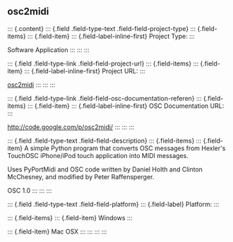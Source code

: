 ## osc2midi

::: {.content}
::: {.field .field-type-text .field-field-project-type}
::: {.field-items}
::: {.field-item}
::: {.field-label-inline-first}
Project Type:
:::

Software Application
:::
:::
:::

::: {.field .field-type-link .field-field-project-url}
::: {.field-items}
::: {.field-item}
::: {.field-label-inline-first}
Project URL:
:::

[osc2midi](http://code.google.com/p/osc2midi/)
:::
:::
:::

::: {.field .field-type-link .field-field-osc-documentation-referen}
::: {.field-items}
::: {.field-item}
::: {.field-label-inline-first}
OSC Documentation URL:
:::

<http://code.google.com/p/osc2midi/>
:::
:::
:::

::: {.field .field-type-text .field-field-description}
::: {.field-items}
::: {.field-item}
A simple Python program that converts OSC messages from Hexler\'s
TouchOSC iPhone/iPod touch application into MIDI messages.

Uses PyPortMidi and OSC code written by Daniel Holth and Clinton
McChesney, and modified by Peter Raffensperger.

OSC 1.0
:::
:::
:::

::: {.field .field-type-text .field-field-platform}
::: {.field-label}
Platform:
:::

::: {.field-items}
::: {.field-item}
Windows
:::

::: {.field-item}
Mac OSX
:::
:::
:::
:::
